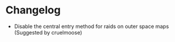# Changelog
- Disable the central entry method for raids on outer space maps (Suggested by cruelmoose)
